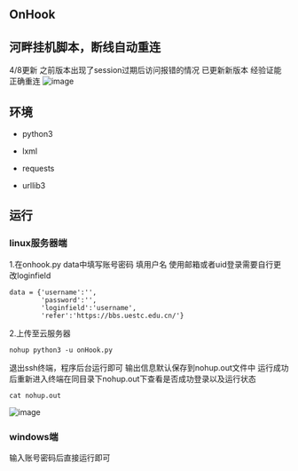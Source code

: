 ## OnHook

河畔挂机脚本，断线自动重连
--------------------------------------------------
4/8更新
之前版本出现了session过期后访问报错的情况
已更新新版本  经验证能正确重连
![image](https://user-images.githubusercontent.com/52741194/233853456-d2ec112e-581b-408c-80c4-f410c5f93fe5.png)
## 环境

- python3

- lxml
- requests
- urllib3

## 运行
### linux服务器端
1.在onhook.py  data中填写账号密码
填用户名 使用邮箱或者uid登录需要自行更改loginfield 
```
data = {'username':'', 
        'password':'', 
        'loginfield':'username',
        'refer':'https://bbs.uestc.edu.cn/'}
```

2.上传至云服务器

```
nohup python3 -u onHook.py
```

退出ssh终端，程序后台运行即可 输出信息默认保存到nohup.out文件中
运行成功后重新进入终端在同目录下nohup.out下查看是否成功登录以及运行状态
```
cat nohup.out
```
![image](https://user-images.githubusercontent.com/52741194/233853565-e5ac676a-0be6-4b5f-8de0-fd0fbf278410.png)
### windows端
输入账号密码后直接运行即可
